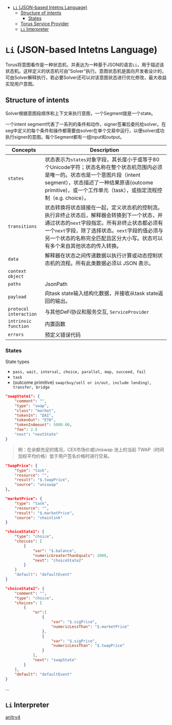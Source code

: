 - [`Li` (JSON-based Intetns Language)](#-li---json-based-intetns-language-)
  * [Structure of intents](#structure-of-intents)
    + [States](#states)
  * [Torus Service Provider](#torus-service-provider)
  * [`Li` Interpreter](#-li--interpreter)

# `Li` (JSON-based Intetns Language)

Torus将意图看作是一种状态机，并表达为一种基于JSON的语言`Li`，用于描述该状态机。这样定义的状态机可由"Solver"执行。意图状态机是面向开发者设计的，可由Solver解释执行，若必要Solver还可以对该意图状态进行优化修改，最大收益实现用户意图。

## Structure of intents

Solver根据意图段顺序和上下文来执行意图，一个Segment就是一个state。

一个intent segment代表了一系列的条件和动作，signer签署后委托给solver。在seg中定义的每个条件和操作都需要由solver在单个交易中运行，以便solver成功执行signer的意图。每个Segment都有一组input和output。

|Concepts| Description|
|---|---|
|`states`| 状态表示为`states`对象字段，其长度小于或等于80个Unicode字符；状态名称在整个状态机范围内必须是唯一的。状态也是一个意图片段（intent segment），状态描述了一种结果原语(outcome primitive)，或一个工作单元（task），或指定流程控制（e.g. choice）。|
|`transitions`| 状态转换将状态链接在一起，定义状态机的控制流。执行非终止状态后，解释器会转换到下一个状态，并通过状态的`next`字段指定。所有非终止状态都必须有一个`next`字段，除了选择状态。`next`字段的值必须与另一个状态的名称完全匹配且区分大小写。状态可以有多个来自其他状态的传入转换。|
|`data`| 解释器在状态之间传递数据以执行计算或动态控制状态机的流程。所有此类数据必须以 JSON 表示。|
|`context object`| |
|`paths`| JsonPath|
|`payload`| 向task state输入结构化数据，并接收从task state返回的输出。|
|`protocol interaction`| 与其他DeFi协议和服务交互, `ServiceProvider`|
|`intrinsic function`| 内置函数|
|`errors`| 预定义错误代码|

### States
State types
- `pass, wait, interval, choice, parallel, map, succeed, fail`
- `task`
- (outcome primitive) `swap(buy/sell or in/out, include lending), transfer, bridge`

```JSON
"swapState1": {
    "comment": "",
    "type": "swap",
    "class": "market",
    "tokenIn": "DAI",
    "tokenOut": "ETH",
    "tokenInAmount": 5000.00,
    "fee": 2.5
    "next": "nextState"
}
```

> 例：在余额充足的情况，CEX市场价或Uniswap 池上的当前 TWAP（时间加权平均价格）低于用户签名价格时进行交易。
```JSON
"twapPrice": {
    "type": "task",
    "resource": "",
    "result": "$.twapPrice",
    "source": "uniswap"
},

"marketPrice": {
    "type": "task",
    "resource": "",
    "result": "$.marketPrice",
    "source": "chainlink"
}

"choiceState1": {
    "type": "choice",
    "choices": [
        {
            "var": "$.balance",
            "numericGreaterThanEquals": 2000,
            "next": "choiceState2"
        }
    ]
    "default": "defaultEvent"
}

"choiceState2": {
    "comment": "",
    "type": "choice",
    "choices": [ 
        {
            "or":[
                {
                    "var": "$.sigPrice",
                    "numericLessThan": "$.marketPrice"
                },
                {
                    "var": "$.sigPrice",
                    "numericLessThan": "$.twapPrice"
                }
            ],
            "next": "swapState"
        }
    ],
    "default": "defaultEvent"
}
```

...


## `Li` Interpreter
[anltrv4](https://github.com/antlr/antlr4)
